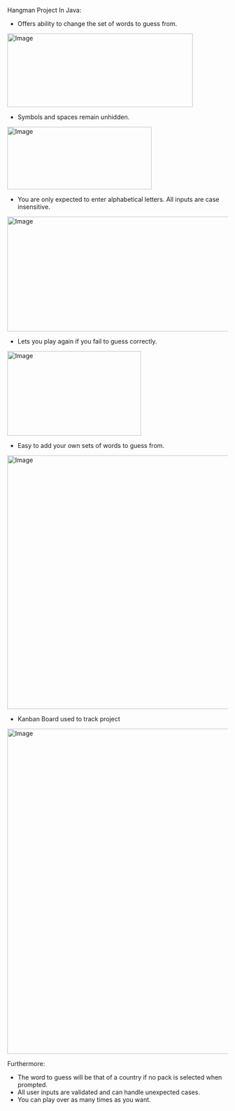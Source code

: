 Hangman Project In Java:

- Offers ability to change the set of words to guess from.
<img width="424" height="168" alt="Image" src="https://github.com/user-attachments/assets/25446be7-9be1-49b8-be55-fb344e090328" />

- Symbols and spaces remain unhidden.
<img width="330" height="143" alt="Image" src="https://github.com/user-attachments/assets/e58615d4-35aa-440e-abd2-37ea13941793" />

- You are only expected to enter alphabetical letters. All inputs are case insensitive.
<img width="670" height="262" alt="Image" src="https://github.com/user-attachments/assets/1861b1a5-d657-4709-9e7b-bfe148d25285" />

- Lets you play again if you fail to guess correctly.
<img width="306" height="193" alt="Image" src="https://github.com/user-attachments/assets/1edfd2b5-bfb7-4d10-9e0a-7abb18147a20" />

- Easy to add your own sets of words to guess from.
<img width="906" height="579" alt="Image" src="https://github.com/user-attachments/assets/513c3bfd-6df3-453e-9be3-24d0984cb7d7" />

- Kanban Board used to track project
<img width="1073" height="742" alt="Image" src="https://github.com/user-attachments/assets/99a63cc7-ef5f-4cc2-955a-d84703ad2441" />

Furthermore: 
 - The word to guess will be that of a country if no pack is selected when prompted.
 - All user inputs are validated and can handle unexpected cases.
 - You can play over as many times as you want.

